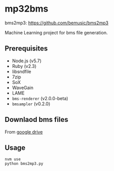 # mp32bms

bms2mp3: https://github.com/bemusic/bms2mp3

Machine Learning project for bms file generation.

## Prerequisites

- Node.js (v5.7)
- Ruby (v2.3)
- libsndfile
- 7zip
- SoX
- WaveGain
- LAME
- `bms-renderer` (v2.0.0-beta)
- `bmsampler` (v0.2.0)

## Downlaod bms files

From [google drive](https://drive.google.com/drive/folders/1pJGq49KrF5St2Yfgp493oOKoDEIyZ6Hq)


## Usage

```
nvm use
python bms2mp3.py
```

